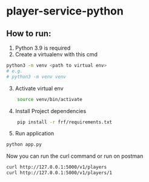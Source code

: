 # player-service-python

## How to run:

1. Python 3.9 is required
2. Create a virtualenv with this cmd

```bash
python3 -m venv <path to virtual env>
# e.g.
# python3 -m venv venv
```

3. Activate virtual env

```bash
    source venv/bin/activate
```

4. Install Project dependencies

```bash
    pip install -r frf/requirements.txt
```

5. Run application

```bash
python app.py
```

Now you can run the curl command or run on postman

```bash
curl http://127.0.0.1:5000/v1/players
curl http://127.0.0.1:5000/v1/players/1
```
